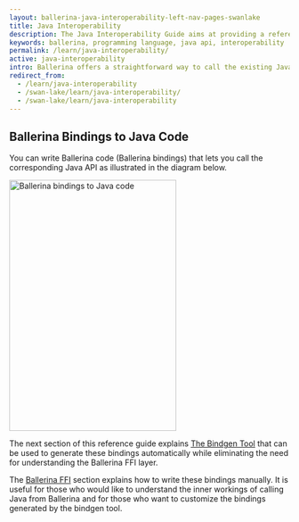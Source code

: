 ```yaml
---
layout: ballerina-java-interoperability-left-nav-pages-swanlake
title: Java Interoperability
description: The Java Interoperability Guide aims at providing a reference source for the bindgen tool and the Ballerina FFI.
keywords: ballerina, programming language, java api, interoperability
permalink: /learn/java-interoperability/
active: java-interoperability
intro: Ballerina offers a straightforward way to call the existing Java code from Ballerina. Although Ballerina is not designed to be a JVM language, the current implementation, which targets the JVM, aka jBallerina, provides Java interoperability by adhering to the Ballerina language semantics.
redirect_from:
  - /learn/java-interoperability
  - /swan-lake/learn/java-interoperability/
  - /swan-lake/learn/java-interoperability
---
```


## Ballerina Bindings to Java Code
You can write Ballerina code (Ballerina bindings) that lets you call the corresponding Java API as illustrated in the diagram below.

<img src="/learn/images/interoperability-diagram-new.png" alt="Ballerina bindings to Java code" width="300" height="450">

The next section of this reference guide explains [The Bindgen Tool](/learn/java-interoperability/the-bindgen-tool/) that can be used to generate these bindings automatically while eliminating the need for understanding the Ballerina FFI layer.

The [Ballerina FFI](/learn/java-interoperability/ballerina-ffi/) section explains how to write these bindings manually. It is useful for those who would like to understand the inner workings of calling Java from Ballerina and for those who want to customize the bindings generated by the bindgen tool.

<style> #tree-expand-all , #tree-collapse-all, .cTocElements {display:none;} .cGitButtonContainer {padding-left: 40px;} </style>


